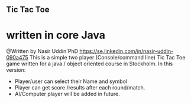 ## Tic Tac Toe 
# written in core Java
@Written by Nasir Uddin'PhD
https://se.linkedin.com/in/nasir-uddin-090a475
This is  a simple two player (Console/command line)  Tic Tac Toe game written for a java / object oriented course in Stockholm.
In this version:
- Player/user can select their Name and symbol
- Player can get score /results after each round/match.
- AI/Computer player will be added in future.
